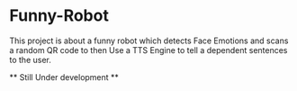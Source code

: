 # Funny-Robot
This project is about a funny robot which detects Face Emotions and scans a random QR code to then Use a TTS Engine to tell a dependent sentences to the user.


** Still Under development **
